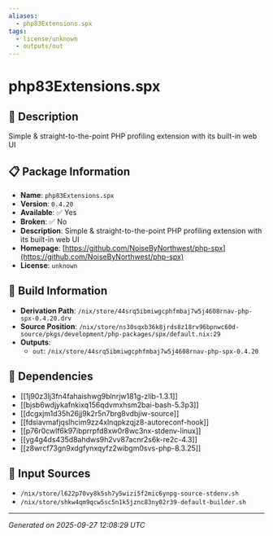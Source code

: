 ```yaml
---
aliases:
  - php83Extensions.spx
tags:
  - license/unknown
  - outputs/out
---
```


# php83Extensions.spx

## 📝 Description

Simple & straight-to-the-point PHP profiling extension with its built-in web UI

## 📋 Package Information

- **Name**: `php83Extensions.spx`
- **Version**: `0.4.20`
- **Available**: ✅ Yes
- **Broken**: ✅ No
- **Description**: Simple & straight-to-the-point PHP profiling extension with its built-in web UI
- **Homepage**: [https://github.com/NoiseByNorthwest/php-spx](https://github.com/NoiseByNorthwest/php-spx)
- **License**: `unknown`

## 🔧 Build Information

- **Derivation Path**: `/nix/store/44srq5ibmiwgcphfmbaj7w5j4608rnav-php-spx-0.4.20.drv`
- **Source Position**: `/nix/store/ns30sqxb36k8jrds8z18rv96bpnwc60d-source/pkgs/development/php-packages/spx/default.nix:29`
- **Outputs**:
  - `out`:  `/nix/store/44srq5ibmiwgcphfmbaj7w5j4608rnav-php-spx-0.4.20`

## 🔗 Dependencies

- [[1j90z3lj3fn4fahaishwg9blnrjw181g-zlib-1.3.1]]
- [[bjsb6wdjykafnkixq156qdvmxhsm2bai-bash-5.3p3]]
- [[dcgxjm1d35h26jj9k2r5n7brg8vdbjiw-source]]
- [[fdsiavmafjqslhcim9zz4xlnqpkzqjz8-autoreconf-hook]]
- [[p76r0cwlf6k97ibprrpfd8xw0r8wc3nx-stdenv-linux]]
- [[yg4g4ds435d8ahdws9h2vv87acnr2s6k-re2c-4.3]]
- [[z8wrcf73gn9xdgfynxqyfz2wibgm0svs-php-8.3.25]]

## 📁 Input Sources

- `/nix/store/l622p70vy8k5sh7y5wizi5f2mic6ynpg-source-stdenv.sh`
- `/nix/store/shkw4qm9qcw5sc5n1k5jznc83ny02r39-default-builder.sh`

---
*Generated on 2025-09-27 12:08:29 UTC*
